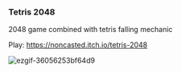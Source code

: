 ### Tetris 2048

2048 game combined with tetris falling mechanic

Play: https://noncasted.itch.io/tetris-2048

![ezgif-36056253bf64d9](https://github.com/user-attachments/assets/b6f4813d-fda7-4e71-930a-ce0ace3185c1)
